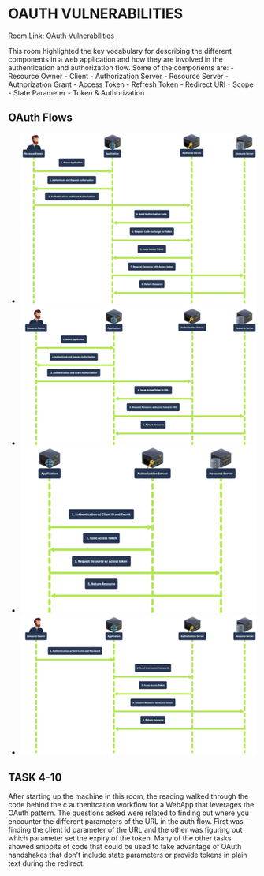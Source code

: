 # OAUTH VULNERABILITIES

Room Link: [OAuth Vulnerabilities](https://tryhackme.com/r/room/oauthvulnerabilities)

This room highlighted the key vocabulary for describing the different components in a web application and how they are involved in the authentication and authorization flow. Some of the components are:
    - Resource Owner
    - Client
    - Authorization Server
    - Resource Server
    - Authorization Grant
    - Access Token
    - Refresh Token
    - Redirect URI
    - Scope
    - State Parameter
    - Token & Authorization

## OAuth Flows
- ![Authorization Code Flow](../visuals/oauthflows/authcodegrant.png)
- ![Implicit Flow](../visuals/oauthflows/implicitgrant.png)
- ![Client Credentials Flow](../visuals/oauthflows/clientcredgrant.png)
- ![Resource Owner Password Credentials Flow](../visuals/oauthflows/ownerpasscredgrant.png)

## TASK 4-10
After starting up the machine in this room, the reading walked through the code behind the c authenitcation workflow for a WebApp that leverages the OAuth pattern. The questions asked were related to finding out where you encounter the different parameters of the URL in the auth flow. First was finding the client id parameter of the URL and the other was figuring out which parameter set the expiry of the token. Many of the other tasks showed snippits of code that could be used to take advantage of OAuth handshakes that don't include state parameters or provide tokens in plain text during the redirect.